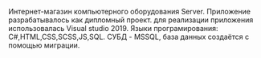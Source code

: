 Интернет-магазин компьютерного оборудования Server.
Приложение разрабатывалось как дипломный проект.
для реализации приложения использовалась Visual studio 2019.
Языки програмирования: C#,HTML,CSS,SCSS,JS,SQL.
СУБД - MSSQL, база данных создаётся с помощью миграции.
